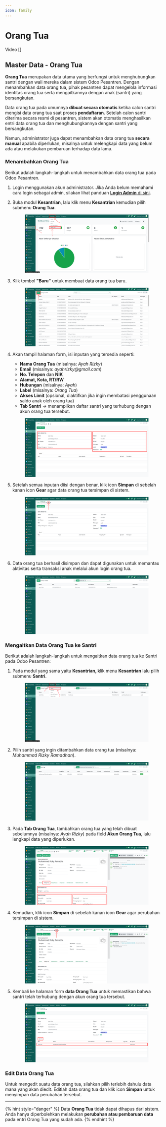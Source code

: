```yaml
---
icon: family
---
```


# Orang Tua

Video \[]

## Master Data - Orang Tua

**Orang Tua** merupakan data utama yang berfungsi untuk menghubungkan santri dengan wali mereka dalam sistem Odoo Pesantren. Dengan menambahkan data orang tua, pihak pesantren dapat mengelola informasi identitas orang tua serta mengaitkannya dengan anak (santri) yang bersangkutan.

Data orang tua pada umumnya **dibuat secara otomatis** ketika calon santri mengisi data orang tua saat proses **pendaftaran**. Setelah calon santri diterima secara resmi di pesantren, sistem akan otomatis menghasilkan entri data orang tua dan menghubungkannya dengan santri yang bersangkutan.

Namun, administrator juga dapat menambahkan data orang tua **secara manual** apabila diperlukan, misalnya untuk melengkapi data yang belum ada atau melakukan pembaruan terhadap data lama.

### Menambahkan Orang Tua

Berikut adalah langkah-langkah untuk menambahkan data orang tua pada Odoo Pesantren.

1. Login menggunakan akun administrator. Jika Anda belum memahami cara login sebagai admin, silakan lihat panduan [**Login Admin** di sini](../../panduan-login/login-admin.md).
2.  Buka modul **Kesantrian**, lalu klik menu **Kesantrian** kemudian pilih submenu **Orang Tua**.

    <figure><img src="../../.gitbook/assets/images-128.png" alt=""><figcaption></figcaption></figure>


3.  Klik tombol **"Baru"** untuk membuat data orang tua baru.

    <figure><img src="../../.gitbook/assets/images-129.png" alt=""><figcaption></figcaption></figure>


4.  Akan tampil halaman form, isi inputan yang tersedia seperti:

    * **Nama Orang Tua** (misalnya: _Ayah Rizky_)
    * **Email** (misalnya: _ayahrizky@gmail.com_)
    * **No. Telepon** dan **NIK**
    * **Alamat, Kota, RT/RW**
    * **Hubungan** (misalnya: _Ayah_)
    * **Label** (misalnya: _Orang Tua_)
    * **Akses Limit** (opsional, diaktifkan jika ingin membatasi penggunaan saldo anak oleh orang tua)
    * **Tab Santri** → menampilkan daftar santri yang terhubung dengan akun orang tua tersebut.

    <figure><img src="../../.gitbook/assets/images-130.png" alt=""><figcaption></figcaption></figure>


5.  Setelah semua inputan diisi dengan benar, klik icon **Simpan** di sebelah kanan icon **Gear** agar data orang tua tersimpan di sistem.

    <figure><img src="../../.gitbook/assets/images-131.png" alt=""><figcaption></figcaption></figure>


6.  Data orang tua berhasil disimpan dan dapat digunakan untuk memantau aktivitas serta transaksi anak melalui akun login orang tua.

    <figure><img src="../../.gitbook/assets/images-132.png" alt=""><figcaption></figcaption></figure>

### Mengaitkan Data Orang Tua ke Santri

Berikut adalah langkah-langkah untuk mengaitkan data orang tua ke Santri pada Odoo Pesantren:

1.  Pada modul yang sama yaitu **Kesantrian, k**lik menu **Kesantrian** lalu pilih submenu **Santri**.

    <figure><img src="../../.gitbook/assets/images-133.png" alt=""><figcaption></figcaption></figure>


2.  Pilih santri yang ingin ditambahkan data orang tua (misalnya: _Muhammad Rizky Ramadhan_).

    <figure><img src="../../.gitbook/assets/images-134.png" alt=""><figcaption></figcaption></figure>


3.  Pada **Tab Orang Tua**, tambahkan orang tua yang telah dibuat sebelumnya (misalnya: _Ayah Rizky_) pada field **Akun Orang Tua**, lalu lengkapi data yang diperlukan.

    <figure><img src="../../.gitbook/assets/images-135.png" alt=""><figcaption></figcaption></figure>


4.  Kemudian, klik icon **Simpan** di sebelah kanan icon **Gear** agar perubahan tersimpan di sistem.

    <figure><img src="../../.gitbook/assets/images-136.png" alt=""><figcaption></figcaption></figure>


5.  Kembali ke halaman form **data Orang Tua** untuk memastikan bahwa santri telah terhubung dengan akun orang tua tersebut.

    <figure><img src="../../.gitbook/assets/images-137.png" alt=""><figcaption></figcaption></figure>

### Edit Data Orang Tua

Untuk mengedit suatu data orang tua, silahkan pilih terlebih dahulu data mana yang akan diedit. Editlah data orang tua dan klik icon **Simpan** untuk menyimpan data perubahan tersebut.

***

{% hint style="danger" %}
Data **Orang Tua** tidak dapat dihapus dari sistem. Anda hanya diperbolehkan melakukan **perubahan atau pembaruan data** pada entri Orang Tua yang sudah ada.
{% endhint %}
